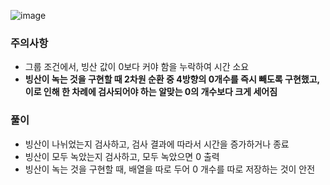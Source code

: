 ![image](https://github.com/user-attachments/assets/b91d19e3-be60-417e-ae23-78057a4b8c1e)

### 주의사항
- 그룹 조건에서, 빙산 값이 0보다 커야 함을 누락하여 시간 소요
- **빙산이 녹는 것을 구현할 때 2차원 순환 중 4방향의 0개수를 즉시 빼도록 구현했고, 이로 인해 한 차례에 검사되어야 하는 알맞는 0의 개수보다 크게 세어짐**

### 풀이
- 빙산이 나뉘었는지 검사하고, 검사 결과에 따라서 시간을 증가하거나 종료
- 빙산이 모두 녹았는지 검사하고, 모두 녹았으면 0 출력
- 빙산이 녹는 것을 구현할 때, 배열을 따로 두어 0 개수를 따로 저장하는 것이 안전